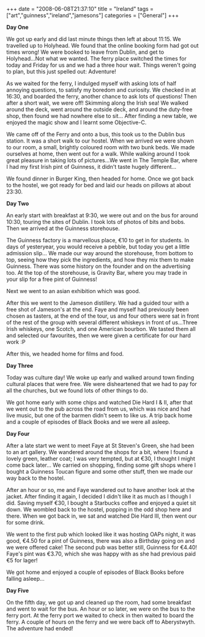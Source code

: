 +++
date = "2008-06-08T21:37:10"
title = "Ireland"
tags = ["art","guinness","ireland","jamesons"]
categories = ["General"]
+++

**Day One**

We got up early and did last minute things then left at about 11:15. We travelled up to Holyhead. We found that the online booking form had got out times wrong! We were booked to leave from Dublin, and get to Holyhead...Not what we wanted. The ferry place switched the times for today and Friday for us and we had a three hour wait. Things weren't going to plan, but this just spelled out: Adventure!

As we waited for the ferry, I indulged myself with asking lots of half annoying questions, to satisfy my boredom and curiosity.
We checked in at 16:30, and boarded the ferry, another chance to ask lots of questions! Then after a short wait, we were off! Skimming along the Irish sea!
We walked around the deck, went around the outside deck, and around the duty-free shop, then found we had nowhere else to sit...
After finding a new table, we enjoyed the magic show and I learnt some Objective-C.

We came off of the Ferry and onto a bus, this took us to the Dublin bus station. It was a short walk to our hostel. When we arrived we were shown to our room, a small, brightly coloured room with two bunk beds. We made ourselves at home, then went out for a walk.
While walking around I took great pleasure in taking lots of pictures...We went in The Temple Bar, where I had my first Irish pint of Guinness, it didn't taste hugely different...

We found dinner in Burger King, then headed for home. Once we got back to the hostel, we got ready for bed and laid our heads on pillows at about 23:30.

**Day Two**

An early start with breakfast at 9:30, we were out and on the bus for around 10:30, touring the sites of Dublin. I took lots of photos of bits and bobs.
Then we arrived at the Guinness storehouse.

The Guinness factory is a marvellous place, €10 to get in for students. In days of yesteryear, you would receive a pebble, but today you get a little admission slip...
We made our way around the storehouse, from bottom to top, seeing how they pick the ingredients, and how they mix them to make Guinness. There was some history on the founder and on the advertising too.
At the top of the storehouse, is Gravity Bar, where you may trade in your slip for a free pint of Guinness!

Next we went to an asian exhibition which was good.

After this we went to the Jameson distillery. We had a guided tour with a free shot of Jameson's at the end. Faye and myself had previously been chosen as tasters, at the end of the tour, us and four others were sat in front of the rest of the group with several different whiskeys in front of us...Three Irish whiskeys, one Scotch, and one American bourbon. We tasted them all and selected our favourites, then we were given a certificate for our hard work :P

After this, we headed home for films and food.

**Day Three**

Today was culture day! We woke up early and walked around town finding cultural places that were free. We were disheartened that we had to pay for all the churches, but we found lots of other things to do.

We got home early with some chips and watched Die Hard I &amp; II, after that we went out to the pub across the road from us, which was nice and had live music, but one of the barmen didn't seem to like us. A trip back home and a couple of episodes of Black Books and we were all asleep.

**Day Four**

After a late start we went to meet Faye at St Steven's Green, she had been to an art gallery. We wandered around the shops for a bit, where I found a lovely green, leather coat; I was very tempted, but at €30, I thought I might come back later...
We carried on shopping, finding some gift shops where I bought a Guinness Toucan figure and some other stuff, then we made our way back to the hostel.

After an hour or so, me and Faye wandered out to have another look at the jacket. After finding it again, I decided I didn't like it as much as I though I did. Saving myself €30, I bought a Starbucks coffee and enjoyed a quiet sit down.
We wombled back to the hostel, popping in the odd shop here and there. When we got back in, we sat and watched Die Hard III, then went our for some drink.

We went to the first pub which looked like it was hosting OAPs night, it was good, €4.50 for a pint of Guinness, there was also a Birthday going on and we were offered cake! The second pub was better still, Guinness for €4.40! Faye's pint was €3.70, which she was happy with as she had previous paid €5 for lager!

We got home and enjoyed a couple of episodes of Black Books before falling asleep...

**Day Five**

On the fifth day, we got up and cleaned up the room, had some breakfast and went to wait for the bus. An hour or so later, we were on the bus to the ferry port. At the ferry port we waited to check in then waited to board the ferry. A couple of hours on the ferry and we were back off to Aberystwyth. The adventure had ended!
